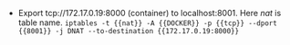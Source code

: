 - Export tcp://172.17.0.19:8000 (container) to localhost:8001. Here *nat* is table name.
`iptables -t {{nat}} -A {{DOCKER}} -p {{tcp}} --dport {{8001}} -j DNAT --to-destination {{172.17.0.19:8000}}`
